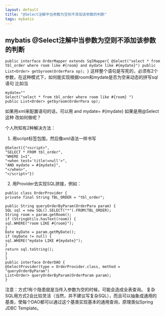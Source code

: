 ```yaml
---
layout: default
title: "@Select注解中当参数为空则不添加该参数的判断"
tags: mybatis
---
```


## mybatis @Select注解中当参数为空则不添加该参数的判断


``
public interface OrderMapper extends SqlMapper{
@Select("select * from tbl_order where room like #{room} and mydate like #{mydate}")
public List<Order> getbyroom(OrderPara op);
}
``
这样整个语句是写死的，必须有2个参数，在这种模式下，如何能实现根据room和mydate是否为空来动态的拼写sql语句
比如当
````
mydate=""
Select("select * from tbl_order where room like #{room} ")
public List<Order> getbyroom(OrderPara op);
````
如果用xml来配置语句的话，可以用<when test="title != null">
and mydate= #{mydate}
</when>
如果是用@Select 这种 改如何做呢？



个人所知有2种解决方法：
1. 用script标签包围，然后像xml语法一样书写

````
@Select({"<script>",
"SELECT * FROM tbl_order",
"WHERE 1=1",
"<when test='title!=null'>",
"AND mydate = #{mydate}",
"</when>",
"</script>"})
````
2. 用Provider去实现SQL拼接，例如：

````
public class OrderProvider {
private final String TBL_ORDER = "tbl_order";

public String queryOrderByParam(OrderPara param) {
SQL sql = new SQL().SELECT("*").FROM(TBL_ORDER);
String room = param.getRoom();
if (StringUtils.hasText(room)) {
sql.WHERE("room LIKE #{room}");
}
Date myDate = param.getMyDate();
if (myDate != null) {
sql.WHERE("mydate LIKE #{mydate}");
}
return sql.toString();
}
}
public interface OrderDAO {
@SelectProvider(type = OrderProvider.class, method = "queryOrderByParam")
List<Order> queryOrderByParam(OrderParam param);
}
````


注意：方式1有个隐患就是当传入参数为空的时候，可能会造成全表查询。
复杂SQL用方式2会比较灵活（当然，并不建议写复杂SQL），而且可以抽象成通用的基类，使每个DAO都可以通过这个基类实现基本的通用查询，原理类似Spring JDBC Template。
